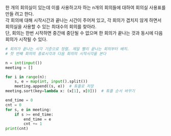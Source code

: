 한 개의 회의실이 있는데 이를 사용하고자 하는 n개의 회의들에 대하여 회의실 사용표를 만들 려고 한다. <br>각 회의에 대해 시작시간과 끝나는 시간이 주어져 있고, 각 회의가 겹치지 않게 하면서 회의실을 사용할 수 있는 최대수의 회의를 찾아라.<br> 단, 회의는 한번 시작하면 중간에 중단될 수 없으며 한 회의가 끝나는 것과 동시에 다음 회의가 시작될 수 있다.

```python
# 회의가 끝나는 시각 기준으로 정렬. 제일 빨리 끝나는 회의부터 배치.
# 첫 번째 회의의 종료시각과 다음 회의의 시작시각을 본다

n = int(input())
meeting = []

for i in range(n):
    s, e = map(int, input().split())
    meeting.append((s, e))  # 튜플로 저장
meeting.sort(key=lambda x: (x[1], x[0]))  # 튜플 순서 바꾸기

end_time = 0
cnt = 0
for s, e in meeting:
    if s >= end_time:
        end_time = e
        cnt += 1
print(cnt)
```
